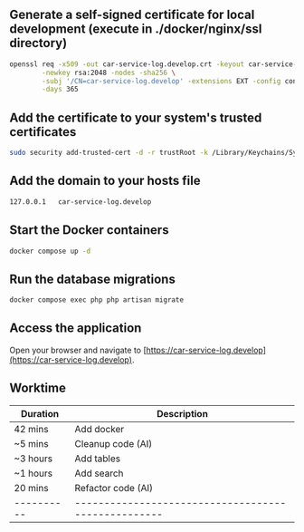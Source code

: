 ## Generate a self-signed certificate for local development (execute in ./docker/nginx/ssl directory)

```bash
openssl req -x509 -out car-service-log.develop.crt -keyout car-service-log.develop.key \
        -newkey rsa:2048 -nodes -sha256 \
        -subj '/CN=car-service-log.develop' -extensions EXT -config config.conf \
	    -days 365
```

## Add the certificate to your system's trusted certificates

```bash
sudo security add-trusted-cert -d -r trustRoot -k /Library/Keychains/System.keychain car-service-log.develop.crt
```

## Add the domain to your hosts file

```bash
127.0.0.1   car-service-log.develop 
```

## Start the Docker containers

```bash
docker compose up -d
```

## Run the database migrations

```bash
docker compose exec php php artisan migrate
```

## Access the application

Open your browser and navigate to [https://car-service-log.develop](https://car-service-log.develop).

## Worktime

| Duration   | Description                                         |
|------------|-----------------------------------------------------|
| 42 mins    | Add docker                                          |
| ~5 mins    | Cleanup code (AI)                                   |
| ~3 hours   | Add tables                                          |
| ~1 hours   | Add search                                          |
| 20 mins    | Refactor code (AI)                                  |
| ---------- | --------------------------------------------------- |
